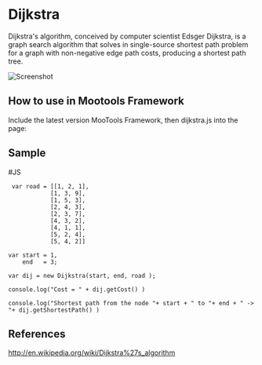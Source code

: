 Dijkstra
========

Dijkstra's algorithm, conceived by computer scientist Edsger Dijkstra, is a graph search algorithm that solves in single-source
shortest path problem for a graph with non-negative edge path costs, producing a shortest path tree. 

![Screenshot](http://farm6.staticflickr.com/5572/15142640541_6ea1eb3d48.jpg)

How to use in Mootools Framework
--------------------------------

Include the latest version MooTools Framework, then dijkstra.js into the page:

<script src="http://ajax.googleapis.com/ajax/libs/mootools/1.5.0/mootools-yui-compressed.js"></script>
<script type="text/javascript" src="dijkstra-min.js"></script>


Sample
-------

  #JS

     var road = [[1, 2, 1],
                [1, 3, 9],
                [1, 5, 3],
                [2, 4, 3],
                [2, 3, 7],
                [4, 3, 2],
                [4, 1, 1],
                [5, 2, 4],
                [5, 4, 2]]

    var start = 1, 
        end   = 3;

    var dij = new Dijkstra(start, end, road );

    console.log("Cost = " + dij.getCost() )

    console.log("Shortest path from the node "+ start + " to "+ end + " -> "+ dij.getShortestPath() )


## References

  http://en.wikipedia.org/wiki/Dijkstra%27s_algorithm
